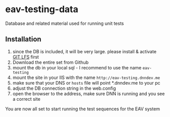 # eav-testing-data
Database and related material used for running unit tests


## Installation
1. since the DB is included, it will be very large. please install & activate [GIT LFS](https://git-lfs.github.com/) first
1. Download the entire set from Github
1. mount the db in your local sql - I recommend to use the name `eav-testing`
1. mount the site in your IIS with the name `http://eav-testing.dnndev.me`
1. make sure that your DNS or `hosts` file will point *.dnndev.me to your pc
1. adjust the DB connection string in the web.config
1. open the browser to the address, make sure DNN is running and you see a correct site

You are now all set to start running the test sequences for the EAV system



